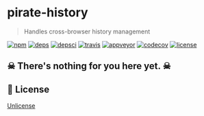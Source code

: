 # pirate-history
> Handles cross-browser history management

[![npm][npm]][npm-url]
[![deps][deps]][deps-url]
[![depsci][depsci]][depsci-url]
[![travis][travis]][travis-url]
[![appveyor][appveyor]][appveyor-url]
[![codecov][codecov]][codecov-url]
[![license][license]][license-url]

## ☠ There's nothing for you here yet. ☠

## 🏴‍ License

[Unlicense][license-url]

<!-- links -->

[npm]: https://badge.fury.io/js/pirate-history.svg
[npm-url]: https://npmjs.com/package/pirate-history

[npm]: https://img.shields.io/npm/v/pirate-history.svg
[npm-url]: https://npmjs.com/package/pirate-history

[deps]: https://david-dm.org/adriancmiranda/pirate-history.svg
[deps-url]: https://david-dm.org/adriancmiranda/pirate-history

[circleci]: https://circleci.com/gh/adriancmiranda/pirate-history/tree/master.svg?style=shield
[circleci-url]:  https://circleci.com/gh/adriancmiranda/pirate-history/tree/master

[depsci]: https://dependencyci.com/github/adriancmiranda/pirate-history/badge
[depsci-url]: https://dependencyci.com/github/adriancmiranda/pirate-history

[travis]: https://travis-ci.org/adriancmiranda/pirate-history.svg?branch=master
[travis-url]: https://travis-ci.org/adriancmiranda/pirate-history

[appveyor]: https://ci.appveyor.com/api/projects/status/hucvow1n0t3q3le3/branch/master?svg=true
[appveyor-url]: https://ci.appveyor.com/project/adriancmiranda/pirate-history/branch/master

[codecov]: https://codecov.io/gh/adriancmiranda/pirate-history/branch/master/graph/badge.svg
[codecov-url]: https://codecov.io/gh/adriancmiranda/pirate-history

[greenkeeper]: https://badges.greenkeeper.io/adriancmiranda/pirate-history.svg
[greenkeeper-url]: https://greenkeeper.io/

[browserstack]: https://www.browserstack.com/automate/badge.svg?badge_key=QXNiZ2dxcmxFVUxQZDRHNUsrNFd3dzl2MUo4TGt1RG8zeTNhRXpXSTl6MD0tLTRpY0JkY2VGdDg0ak9ZTnBzN0tFVXc9PQ==--37f49533fa5db5c89b895d055d6f374c8c8c7346
[browserstack-url]: https://www.browserstack.com

[license]: https://img.shields.io/badge/license-Unlicense-44cc11.svg
[license-url]: https://raw.githubusercontent.com/adriancmiranda/pirate-history/master/LICENSE

